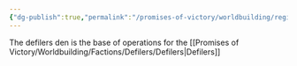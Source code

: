 ```yaml
---
{"dg-publish":true,"permalink":"/promises-of-victory/worldbuilding/regions/todo/defiler-s-den/","title":"Defiler’s Den","noteIcon":"Settlement","created":"","updated":""}
---
```



The defilers den is the base of operations for the [[Promises of Victory/Worldbuilding/Factions/Defilers/Defilers\|Defilers]]